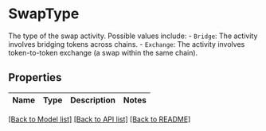 # SwapType

The type of the swap activity. Possible values include: - `Bridge`: The activity involves bridging tokens across chains. - `Exchange`: The activity involves token-to-token exchange (a swap within the same chain). 

## Properties

Name | Type | Description | Notes
------------ | ------------- | ------------- | -------------

[[Back to Model list]](../README.md#documentation-for-models) [[Back to API list]](../README.md#documentation-for-api-endpoints) [[Back to README]](../README.md)


